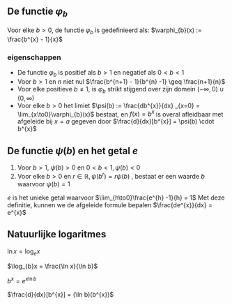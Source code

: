 ## De functie $\varphi_{b}$  
Voor elke $b > 0$, de functie $\varphi_{b}$ is gedefinieerd als:
$\varphi_{b}(x) := \frac{b^{x} - 1}{x}$ 

### eigenschappen
- De functie $\varphi_{b}$ is positief als $b > 1$ en negatief als $0 < b < 1$ 
- Voor $b > 1$ en $n$ niet nul
	$\frac{b^{n+1} - 1}{b^{n} -1} \geq \frac{n+1}{n}$ 
- Voor elke positieve $b \neq 1$, is $\varphi_{b}$ strikt stijgend over zijn domein $(-\infty, 0) \cup (0, \infty)$ 
- Voor elke $b > 0$ het limiet $\psi(b) := \frac{db^{x}}{dx} _{x=0} = \lim_{x\to0}\varphi_{b}(x)$ bestaat, en $f(x) = b^{x}$ is overal afleidbaar met afgeleide bij $x =a$ gegeven door $\frac{d}{dx}[b^{x}] = \psi(b) \cdot b^{x}$ 

## De functie $\psi(b)$ en het getal $e$ 
1. Voor $b > 1$, $\psi(b) > 0$ en $0 < b < 1 , \psi(b) < 0$ 
2. Voor elke $b > 0$ en $r \in \mathbb{R}, \psi(b^{r}) = r\psi(b)$ , bestaat er een waarde $b$ waarvoor $\psi(b) = 1$ 

$e$ is het unieke getal waarvoor 
	$\lim_{h\to0}\frac{e^{h} -1}{h} = 1$ 
Met deze definitie, kunnen we de afgeleide formule bepalen
	$\frac{de^{x}}{dx} = e^{x}$ 

## Natuurlijke logaritmes
$\ln x = \log_{e} x$ 

$\log_{b}x = \frac{\ln x}{\ln b}$

$b^{x} = e^{x \ln b}$ 

$\frac{d}{dx}[b^{x}] = (\ln b)(b^{x})$ 